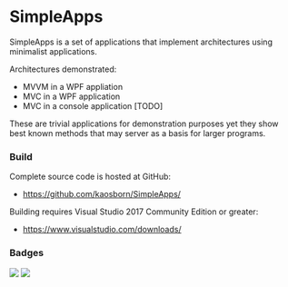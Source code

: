 # SimpleApps

SimpleApps is a set of applications that implement architectures
using minimalist applications.

Architectures demonstrated:

* MVVM in a WPF appliation
* MVC in a WPF application
* MVC in a console application [TODO]

These are trivial applications for demonstration purposes yet they show
best known methods that may server as a basis for larger programs.

### Build

Complete source code is hosted at GitHub:

* https://github.com/kaosborn/SimpleApps/

Building requires Visual Studio 2017 Community Edition or greater:

* https://www.visualstudio.com/downloads/

### Badges

![](https://github.com/ksosborn/simpleapps/workflows/blank/badge.svg)
![](https://github.com/ksosborn/simpleapps/workflows/work1/badge.svg)

